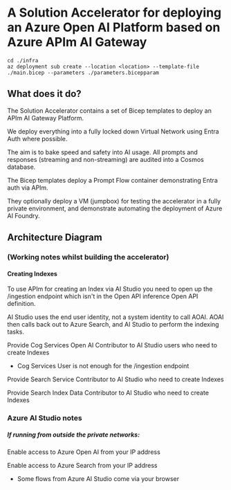 # A Solution Accelerator for deploying an Azure Open AI Platform based on Azure APIm AI Gateway


```
cd ./infra
az deployment sub create --location <location> --template-file ./main.bicep --parameters ./parameters.bicepparam
```

## What does it do?
The Solution Accelerator contains a set of Bicep templates to deploy an APIm AI Gateway Platform.

We deploy everything into a fully locked down Virtual Network using Entra Auth where possible.

The aim is to bake speed and safety into AI usage. All prompts and responses (streaming and non-streaming) are audited into a Cosmos database.

The Bicep templates deploy a Prompt Flow container demonstrating Entra auth via APIm.

They optionally deploy a VM (jumpbox) for testing the accelerator in a fully private environment, and demonstrate automating the deployment of Azure AI Foundry.

## Architecture Diagram

### (Working notes whilst building the accelerator)

#### Creating Indexes

To use APIm for creating an Index via AI Studio you need to open up the /ingestion endpoint which isn't in the Open API inference Open API definition. 

AI Studio uses the end user identity, not a system identity to call AOAI. AOAI then calls back out to Azure Search, and AI Studio to perform the indexing tasks.

Provide Cog Services Open AI Contributor to AI Studio users who need to create Indexes
 - Cog Services User is not enough for the /ingestion endpoint

Provide Search Service Contributor to AI Studio who need to create Indexes

Provide Search Index Data Contributor to AI Studio who need to create Indexes



### Azure AI Studio notes

##### If running from outside the private networks:

Enable access to Azure Open AI from your IP address

Enable access to Azure Search from your IP address
- Some flows from Azure AI Studio come via your browser

